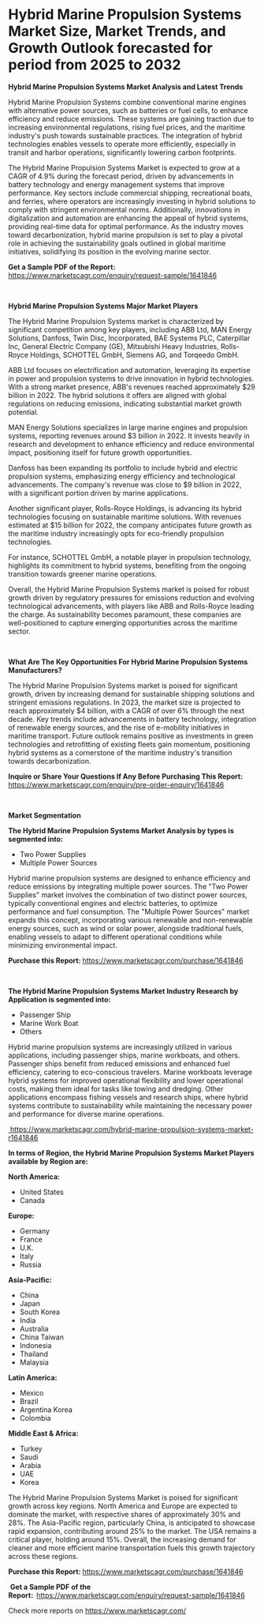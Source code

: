 <p><h1>Hybrid Marine Propulsion Systems Market Size, Market Trends, and Growth Outlook forecasted for period from 2025 to 2032</h1></p><p><strong>Hybrid Marine Propulsion Systems Market Analysis and Latest Trends</strong></p>
<p><p>Hybrid Marine Propulsion Systems combine conventional marine engines with alternative power sources, such as batteries or fuel cells, to enhance efficiency and reduce emissions. These systems are gaining traction due to increasing environmental regulations, rising fuel prices, and the maritime industry's push towards sustainable practices. The integration of hybrid technologies enables vessels to operate more efficiently, especially in transit and harbor operations, significantly lowering carbon footprints.</p><p>The Hybrid Marine Propulsion Systems Market is expected to grow at a CAGR of 4.9% during the forecast period, driven by advancements in battery technology and energy management systems that improve performance. Key sectors include commercial shipping, recreational boats, and ferries, where operators are increasingly investing in hybrid solutions to comply with stringent environmental norms. Additionally, innovations in digitalization and automation are enhancing the appeal of hybrid systems, providing real-time data for optimal performance. As the industry moves toward decarbonization, hybrid marine propulsion is set to play a pivotal role in achieving the sustainability goals outlined in global maritime initiatives, solidifying its position in the evolving marine sector.</p></p>
<p><strong>Get a Sample PDF of the Report:&nbsp;</strong> <a href="https://www.marketscagr.com/enquiry/request-sample/1641846?utm_campaign=2307&utm_medium=2&utm_source=Github&utm_content=ia&utm_term=28022025&utm_id=hybrid-marine-propulsion-systems">https://www.marketscagr.com/enquiry/request-sample/1641846</a></p>
<p>&nbsp;</p>
<p><strong>Hybrid Marine Propulsion Systems Major Market Players</strong></p>
<p><p>The Hybrid Marine Propulsion Systems market is characterized by significant competition among key players, including ABB Ltd, MAN Energy Solutions, Danfoss, Twin Disc, Incorporated, BAE Systems PLC, Caterpillar Inc, General Electric Company (GE), Mitsubishi Heavy Industries, Rolls-Royce Holdings, SCHOTTEL GmbH, Siemens AG, and Torqeedo GmbH. </p><p>ABB Ltd focuses on electrification and automation, leveraging its expertise in power and propulsion systems to drive innovation in hybrid technologies. With a strong market presence, ABB's revenues reached approximately $29 billion in 2022. The hybrid solutions it offers are aligned with global regulations on reducing emissions, indicating substantial market growth potential.</p><p>MAN Energy Solutions specializes in large marine engines and propulsion systems, reporting revenues around $3 billion in 2022. It invests heavily in research and development to enhance efficiency and reduce environmental impact, positioning itself for future growth opportunities.</p><p>Danfoss has been expanding its portfolio to include hybrid and electric propulsion systems, emphasizing energy efficiency and technological advancements. The company's revenue was close to $9 billion in 2022, with a significant portion driven by marine applications.</p><p>Another significant player, Rolls-Royce Holdings, is advancing its hybrid technologies focusing on sustainable maritime solutions. With revenues estimated at $15 billion for 2022, the company anticipates future growth as the maritime industry increasingly opts for eco-friendly propulsion technologies.</p><p>For instance, SCHOTTEL GmbH, a notable player in propulsion technology, highlights its commitment to hybrid systems, benefiting from the ongoing transition towards greener marine operations.</p><p>Overall, the Hybrid Marine Propulsion Systems market is poised for robust growth driven by regulatory pressures for emissions reduction and evolving technological advancements, with players like ABB and Rolls-Royce leading the charge. As sustainability becomes paramount, these companies are well-positioned to capture emerging opportunities across the maritime sector.</p></p>
<p>&nbsp;</p>
<p><strong>What Are The Key Opportunities For Hybrid Marine Propulsion Systems Manufacturers?</strong></p>
<p><p>The Hybrid Marine Propulsion Systems market is poised for significant growth, driven by increasing demand for sustainable shipping solutions and stringent emissions regulations. In 2023, the market size is projected to reach approximately $4 billion, with a CAGR of over 6% through the next decade. Key trends include advancements in battery technology, integration of renewable energy sources, and the rise of e-mobility initiatives in maritime transport. Future outlook remains positive as investments in green technologies and retrofitting of existing fleets gain momentum, positioning hybrid systems as a cornerstone of the maritime industry's transition towards decarbonization.</p></p>
<p><strong>Inquire or Share Your Questions If Any Before Purchasing This Report:</strong> <a href="https://www.marketscagr.com/enquiry/pre-order-enquiry/1641846?utm_campaign=2307&utm_medium=2&utm_source=Github&utm_content=ia&utm_term=28022025&utm_id=hybrid-marine-propulsion-systems">https://www.marketscagr.com/enquiry/pre-order-enquiry/1641846</a></p>
<p>&nbsp;</p>
<p><strong>Market Segmentation</strong></p>
<p><strong>The Hybrid Marine Propulsion Systems Market Analysis by types is segmented into:</strong></p>
<p><ul><li>Two Power Supplies</li><li>Multiple Power Sources</li></ul></p>
<p><p>Hybrid marine propulsion systems are designed to enhance efficiency and reduce emissions by integrating multiple power sources. The "Two Power Supplies" market involves the combination of two distinct power sources, typically conventional engines and electric batteries, to optimize performance and fuel consumption. The "Multiple Power Sources" market expands this concept, incorporating various renewable and non-renewable energy sources, such as wind or solar power, alongside traditional fuels, enabling vessels to adapt to different operational conditions while minimizing environmental impact.</p></p>
<p><strong>Purchase this Report:&nbsp;</strong><a href="https://www.marketscagr.com/purchase/1641846?utm_campaign=2307&utm_medium=2&utm_source=Github&utm_content=ia&utm_term=28022025&utm_id=hybrid-marine-propulsion-systems">https://www.marketscagr.com/purchase/1641846</a></p>
<p>&nbsp;</p>
<p><strong>The Hybrid Marine Propulsion Systems Market Industry Research by Application is segmented into:</strong></p>
<p><ul><li>Passenger Ship</li><li>Marine Work Boat</li><li>Others</li></ul></p>
<p><p>Hybrid marine propulsion systems are increasingly utilized in various applications, including passenger ships, marine workboats, and others. Passenger ships benefit from reduced emissions and enhanced fuel efficiency, catering to eco-conscious travelers. Marine workboats leverage hybrid systems for improved operational flexibility and lower operational costs, making them ideal for tasks like towing and dredging. Other applications encompass fishing vessels and research ships, where hybrid systems contribute to sustainability while maintaining the necessary power and performance for diverse marine operations.</p></p>
<p><a href="https://www.marketscagr.com/hybrid-marine-propulsion-systems-market-r1641846?utm_campaign=2307&utm_medium=2&utm_source=Github&utm_content=ia&utm_term=28022025&utm_id=hybrid-marine-propulsion-systems">&nbsp;https://www.marketscagr.com/hybrid-marine-propulsion-systems-market-r1641846</a></p>
<p><strong>In terms of Region, the Hybrid Marine Propulsion Systems Market Players available by Region are:</strong></p>
<p>
    <p> <strong> North America: </strong>
        <ul>
            <li>United States</li>
            <li>Canada</li>
        </ul>
        </p> 
    <p> <strong> Europe: </strong>
        <ul>
            <li>Germany</li>
            <li>France</li>
            <li>U.K.</li>
            <li>Italy</li>
            <li>Russia</li>
        </ul>
        </p> 
    <p> <strong> Asia-Pacific: </strong>
        <ul>
            <li>China</li>
            <li>Japan</li>
            <li>South Korea</li>
            <li>India</li>
            <li>Australia</li>
            <li>China Taiwan</li>
            <li>Indonesia</li>
            <li>Thailand</li>
            <li>Malaysia</li>
        </ul>
        </p> 
    <p> <strong> Latin America: </strong>
        <ul>
            <li>Mexico</li>
            <li>Brazil</li>
            <li>Argentina Korea</li>
            <li>Colombia</li>
        </ul>
        </p> 
    <p> <strong> Middle East & Africa: </strong>
        <ul>
            <li>Turkey</li>
            <li>Saudi</li>
            <li>Arabia</li>
            <li>UAE</li>
            <li>Korea</li>
        </ul>
    </p>
    </p>
<p><p>The Hybrid Marine Propulsion Systems Market is poised for significant growth across key regions. North America and Europe are expected to dominate the market, with respective shares of approximately 30% and 28%. The Asia-Pacific region, particularly China, is anticipated to showcase rapid expansion, contributing around 25% to the market. The USA remains a critical player, holding around 15%. Overall, the increasing demand for cleaner and more efficient marine transportation fuels this growth trajectory across these regions.</p></p>
<p><strong>Purchase this Report: </strong><a href="https://www.marketscagr.com/purchase/1641846?utm_campaign=2307&utm_medium=2&utm_source=Github&utm_content=ia&utm_term=28022025&utm_id=hybrid-marine-propulsion-systems">https://www.marketscagr.com/purchase/1641846</a></p>
<p>&nbsp;<strong>Get a Sample PDF of the Report:&nbsp;&nbsp;</strong><a href="https://www.marketscagr.com/enquiry/request-sample/1641846?utm_campaign=2307&utm_medium=2&utm_source=Github&utm_content=ia&utm_term=28022025&utm_id=hybrid-marine-propulsion-systems">https://www.marketscagr.com/enquiry/request-sample/1641846</a></p>
<p><strong></strong></p>
<p>Check more reports on <a href="https://www.marketscagr.com/?utm_campaign=2307&utm_medium=2&utm_source=Github&utm_content=ia&utm_term=28022025&utm_id=hybrid-marine-propulsion-systems">https://www.marketscagr.com/</a></p>